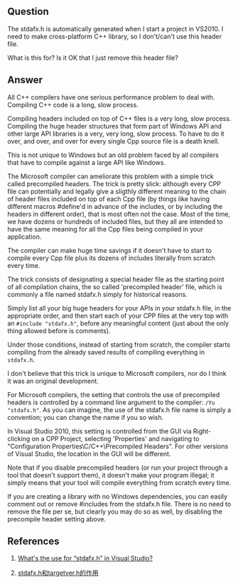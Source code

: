 ## Question

The stdafx.h is automatically generated when I start a project in VS2010. I need to make cross-platform C++ library, so I don't/can't use this header file.

What is this for? Is it OK that I just remove this header file?

## Answer

All C++ compilers have one serious performance problem to deal with. Compiling C++ code is a long, slow process.

Compiling headers included on top of C++ files is a very long, slow process. Compiling the huge header structures that form part of Windows API and other large API libraries is a very, very long, slow process. To have to do it over, and over, and over for every single Cpp source file is a death knell.

This is not unique to Windows but an old problem faced by all compilers that have to compile against a large API like Windows.

The Microsoft compiler can ameliorate this problem with a simple trick called precompiled headers. The trick is pretty slick: although every CPP file can potentially and legally give a sligthly different meaning to the chain of header files included on top of each Cpp file (by things like having different macros #define'd in advance of the includes, or by including the headers in different order), that is most often not the case. Most of the time, we have dozens or hundreds of included files, but they all are intended to have the same meaning for all the Cpp files being compiled in your application.

The compiler can make huge time savings if it doesn't have to start to compile every Cpp file plus its dozens of includes literally from scratch every time.

The trick consists of designating a special header file as the starting point of all compilation chains, the so called 'precompiled header' file, which is commonly a file named stdafx.h simply for historical reasons.

Simply list all your big huge headers for your APIs in your stdafx.h file, in the appropriate order, and then start each of your CPP files at the very top with an `#include "stdafx.h"`, before any meaningful content (just about the only thing allowed before is comments).

Under those conditions, instead of starting from scratch, the compiler starts compiling from the already saved results of compiling everything in `stdafx.h`.

I don't believe that this trick is unique to Microsoft compilers, nor do I think it was an original development.

For Microsoft compilers, the setting that controls the use of precompiled headers is controlled by a command line argument to the compiler: `/Yu "stdafx.h"`. As you can imagine, the use of the stdafx.h file name is simply a convention; you can change the name if you so wish.

In Visual Studio 2010, this setting is controlled from the GUI via Right-clicking on a CPP Project, selecting 'Properties' and navigating to "Configuration Properties\C/C++\Precompiled Headers". For other versions of Visual Studio, the location in the GUI will be different.

Note that if you disable precompiled headers (or run your project through a tool that doesn't support them), it doesn't make your program illegal; it simply means that your tool will compile everything from scratch every time.

If you are creating a library with no Windows dependencies, you can easily comment out or remove #includes from the stdafx.h file. There is no need to remove the file per se, but clearly you may do so as well, by disabling the precompile header setting above.

## References

1. [What's the use for “stdafx.h” in Visual Studio?](https://stackoverflow.com/questions/4726155/whats-the-use-for-stdafx-h-in-visual-studio)

2. [stdafx.h和targetver.h的作用](http://blog.csdn.net/google0802/article/details/9034085)